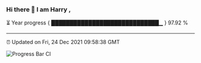 ### Hi there 👋 I am Harry , 

⏳ Year progress { █████████████████████████████▁ } 97.92 %

---

⏰ Updated on Fri, 24 Dec 2021 09:58:38 GMT

![Progress Bar CI](https://github.com/duykhang68/duykhang68/workflows/Progress%20Bar%20CI/badge.svg)

